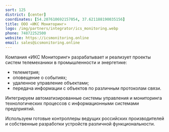 ```yaml
---
sort: 125
district: [center]
coordinates: [54.207610692157054, 37.621188190035156]
title: ООО «ИКС Мониторинг»
logo: /img/partners/integrator/ics_monitoring.webp
phone: 74872252500
website: https://icsmonitoring.online
email: sales@icsmonitoring.online
---
```


Компания «ИКС Мониторинг» разрабатывает и реализует проекты систем телемеханики в промышленности и энергетике:
* телеметрия;
* оповещение о событиях;
* удаленное управление объектами;
* передача информации с объектов по различным протоколам связи.


Интегрируем автоматизированные системы управления и мониторинга технологических процессов с информационными системами предприятий.

Используем готовые контроллеры ведущих российских производителей и собственные разработки устройств различной функциональности.
